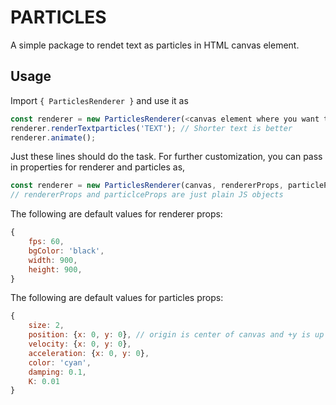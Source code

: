# PARTICLES

A simple package to rendet text as particles in HTML canvas element.

## Usage
Import `{ ParticlesRenderer }` and use it as
```javascript
const renderer = new ParticlesRenderer(<canvas element where you want to render>);
renderer.renderTextparticles('TEXT'); // Shorter text is better
renderer.animate();
```
Just these lines should do the task. For further customization, you can pass in properties for renderer and particles as,
```javascript
const renderer = new ParticlesRenderer(canvas, rendererProps, particleProps);
// rendererProps and particlceProps are just plain JS objects
```
The following are default values for renderer props:
```javascript
{
    fps: 60,
    bgColor: 'black',
    width: 900,
    height: 900,
}
```
The following are default values for particles props:
```javascript
{
    size: 2,
    position: {x: 0, y: 0}, // origin is center of canvas and +y is up
    velocity: {x: 0, y: 0},
    acceleration: {x: 0, y: 0},
    color: 'cyan',
    damping: 0.1,
    K: 0.01
}
```

